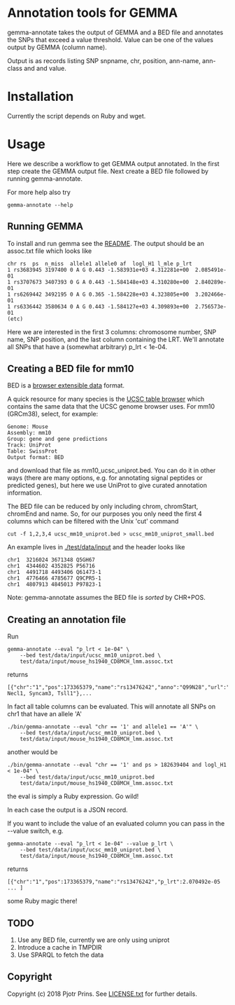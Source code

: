 # Annotation tools for GEMMA

gemma-annotate takes the output of GEMMA and a BED file and annotates
the SNPs that exceed a value threshold. Value can be one of the values
output by GEMMA (column name).

Output is as records listing SNP snpname, chr, position, ann-name,
ann-class and and value.

# Installation

Currently the script depends on Ruby and wget.

# Usage

Here we describe a workflow to get GEMMA output annotated. In the
first step create the GEMMA output file. Next create a BED file
followed by running gemma-annotate.

For more help also try

    gemma-annotate --help

## Running GEMMA

To install and run gemma see the [README](https://github.com/genetics-statistics/GEMMA).
The output should be an assoc.txt file which looks like

    chr rs  ps  n_miss  allele1 allele0 af  logl_H1 l_mle p_lrt
    1 rs3683945 3197400 0 A G 0.443 -1.583931e+03 4.312281e+00  2.085491e-01
    1 rs3707673 3407393 0 G A 0.443 -1.584148e+03 4.310280e+00  2.840289e-01
    1 rs6269442 3492195 0 A G 0.365 -1.584228e+03 4.323805e+00  3.202466e-01
    1 rs6336442 3580634 0 A G 0.443 -1.584127e+03 4.309893e+00  2.756573e-01
    (etc)

Here we are interested in the first 3 columns: chromosome number, SNP
name, SNP position, and the last column containing the LRT. We'll
annotate all SNPs that have a (somewhat arbitrary) p_lrt < 1e-04.

## Creating a BED file for mm10

BED is a [browser extensible data](https://genome.ucsc.edu/FAQ/FAQformat.html) format.

A quick resource for many species is the
[UCSC table browser](https://genome.ucsc.edu/cgi-bin/hgTables) which
contains the same data that the UCSC genome browser uses. For mm10
(GRCm38), select, for example:

    Genome: Mouse
    Assembly: mm10
    Group: gene and gene predictions
    Track: UniProt
    Table: SwissProt
    Output format: BED

and download that file as mm10\_ucsc\_uniprot.bed. You can do it in other
ways (there are many options, e.g. for annotating signal peptides or
predicted genes), but here we use UniProt to give curated annotation
information.

The BED file can be reduced by only including chrom, chromStart,
chromEnd and name. So, for our purposes you only need the first 4 columns which can
be filtered with the Unix 'cut' command

    cut -f 1,2,3,4 ucsc_mm10_uniprot.bed > ucsc_mm10_uniprot_small.bed

An example lives in [./test/data/input](./test/data/input) and the header looks like

    chr1  3216024 3671348 Q5GH67
    chr1  4344602 4352825 P56716
    chr1  4491718 4493406 Q61473-1
    chr1  4776466 4785677 Q9CPR5-1
    chr1  4807913 4845013 P97823-1

Note: gemma-annotate assumes the BED file is *sorted* by CHR+POS.

## Creating an annotation file

Run

    gemma-annotate --eval "p_lrt < 1e-04" \
        --bed test/data/input/ucsc_mm10_uniprot.bed \
        test/data/input/mouse_hs1940_CD8MCH_lmm.assoc.txt

returns

    [{"chr":"1","pos":173365379,"name":"rs13476242","anno":"Q99N28","url":"http://www.uniprot.org/uniprot/Q99N28","gene":"Cadm3","synonyms":"Igsf4b, Necl1, Syncam3, Tsll1"},...

In fact all table columns can be evaluated. This will annotate all SNPs on chr1 that have
an allele 'A'

    ./bin/gemma-annotate --eval "chr == '1' and allele1 == 'A'" \
        --bed test/data/input/ucsc_mm10_uniprot.bed \
        test/data/input/mouse_hs1940_CD8MCH_lmm.assoc.txt

another would be

    ./bin/gemma-annotate --eval "chr == '1' and ps > 182639404 and logl_H1 < 1e-04" \
        --bed test/data/input/ucsc_mm10_uniprot.bed
        test/data/input/mouse_hs1940_CD8MCH_lmm.assoc.txt

the eval is simply a Ruby expression. Go wild!

In each case the output is a JSON record.

If you want to include the value of an evaluated column you can pass
in the --value switch, e.g.

    gemma-annotate --eval "p_lrt < 1e-04" --value p_lrt \
        --bed test/data/input/ucsc_mm10_uniprot.bed \
        test/data/input/mouse_hs1940_CD8MCH_lmm.assoc.txt

returns

    [{"chr":"1","pos":173365379,"name":"rs13476242","p_lrt":2.070492e-05 ... ]

some Ruby magic there!

## TODO

1. Use any BED file, currently we are only using uniprot
2. Introduce a cache in TMPDIR
3. Use SPARQL to fetch the data

## Copyright

Copyright (c) 2018 Pjotr Prins. See [LICENSE.txt](LICENSE.txt) for further details.
